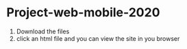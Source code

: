 # Project-web-mobile-2020
1. Download the files
2. click an html file and you can view the site in you browser
